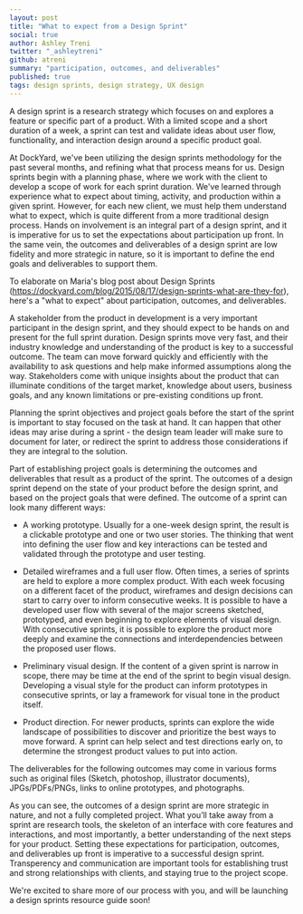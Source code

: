 ```yaml
---
layout: post
title: "What to expect from a Design Sprint"
social: true
author: Ashley Treni
twitter: "_ashleytreni"
github: atreni
summary: "participation, outcomes, and deliverables"
published: true
tags: design sprints, design strategy, UX design
---
```


A design sprint is a research strategy which focuses on and explores a feature or specific part of a product. With a limited scope and a short duration of a week, a sprint can test and validate ideas about user flow, functionality, and interaction design around a specific product goal. 

At DockYard, we've been utilizing the design sprints methodology for the past several months, and refining what that process means for us. Design sprints begin with a planning phase, where we work with the client to develop a scope of work for each sprint duration. We've learned through experience what to expect about timing, activity, and production within a given sprint. However, for each new client, we must help them understand what to expect, which is quite different from a more traditional design process. Hands on involvement is an integral part of a design sprint, and it is imperative for us to set the expectations about participation up front. In the same vein, the outcomes and deliverables of a design sprint are low fidelity and more strategic in nature, so it is important to define the end goals and deliverables to support them. 

To elaborate on Maria's blog post about Design Sprints (https://dockyard.com/blog/2015/08/17/design-sprints-what-are-they-for), here's a "what to expect" about participation, outcomes, and deliverables.


A stakeholder from the product in development is a very important participant in the design sprint, and they should expect to be hands on and present for the full sprint duration. Design sprints move very fast, and their industry knowledge and understanding of the product is key to a successful outcome. The team can move forward quickly and efficiently with the availability to ask questions and help make informed assumptions along the way. Stakeholders come with unique insights about the product that can illuminate conditions of the target market, knowledge about users, business goals, and any known limitations or pre-existing conditions up front.

Planning the sprint objectives and project goals before the start of the sprint is important to stay focused on the task at hand. It can happen that other ideas may arise during a sprint - the design team leader will make sure to document for later, or redirect the sprint to address those considerations if they are integral to the solution.

Part of establishing project goals is determining the outcomes and deliverables that result as a product of the sprint. The outcomes of a design sprint depend on the state of your product before the design sprint, and based on the project goals that were defined. The outcome of a sprint can look many different ways:

 * A working prototype. Usually for a one-week design sprint, the result is a clickable prototype and one or two user stories. The thinking that went into defining the user flow and key interactions can be tested and validated through the prototype and user testing.

 * Detailed wireframes and a full user flow. Often times, a series of sprints are held to explore a more complex product. With each week focusing on a different facet of the product, wireframes and design decisions can start to carry over to inform consecutive weeks. It is possible to have a developed user flow with several of the major screens sketched, prototyped, and even beginning to explore elements of visual design. With consecutive sprints, it is possible to explore the product more deeply and examine the connections and interdependencies between the proposed user flows.

 * Preliminary visual design. If the content of a given sprint is narrow in scope, there may be time at the end of the sprint to begin visual design. Developing a visual style for the product can inform prototypes in consecutive sprints, or lay a framework for visual tone in the product itself.

 * Product direction. For newer products, sprints can explore the wide landscape of possibilities to discover and prioritize the best ways to move forward. A sprint can help select and test directions early on, to determine the strongest product values to put into action.

The deliverables for the following outcomes may come in various forms such as original files (Sketch, photoshop, illustrator documents), JPGs/PDFs/PNGs, links to online prototypes, and photographs.


As you can see, the outcomes of a design sprint are more strategic in nature, and not a fully completed project. What you’ll take away from a sprint are research tools, the skeleton of an interface with core features and interactions, and most importantly, a better understanding of the next steps for your product. Setting these expectations for participation, outcomes, and deliverables up front is imperative to a successful design sprint. Transperency and communication are important tools for establishing trust and strong relationships with clients, and staying true to the project scope.

We're excited to share more of our process with you, and will be launching a design sprints resource guide soon!
